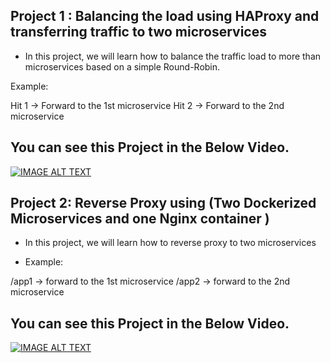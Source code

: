## Project 1 : Balancing the load using HAProxy and transferring traffic to two microservices

- In this project, we will learn how to balance the traffic load to more than microservices based on a simple Round-Robin.

Example:

Hit 1  → Forward to the 1st microservice 
Hit 2 →  Forward to the 2nd microservice 


## You can see this Project in the Below Video. 

[![IMAGE ALT TEXT](http://img.youtube.com/vi/tPjTk6381G8/0.jpg)](http://www.youtube.com/watch?v=tPjTk6381G8 " Project:1  DevOps Project using HA Proxy Load-Balancer")


## Project 2: Reverse Proxy using (Two Dockerized Microservices and one Nginx container )

 - In this project, we will learn how to reverse proxy to two microservices 

 - Example: 

  /app1  → forward to the 1st microservice
  /app2 → forward to the 2nd microservice
 
## You can see this Project in the Below Video. 

[![IMAGE ALT TEXT](http:img.youtube.com/vi/1gSKz7-ZaL8/0.jpg)](http://www.youtube.com/watch?v=1gSKz7-ZaL8 " Project:2 Reverse Proxy using (Two Dockerized Microservices and one Nginx container )")

